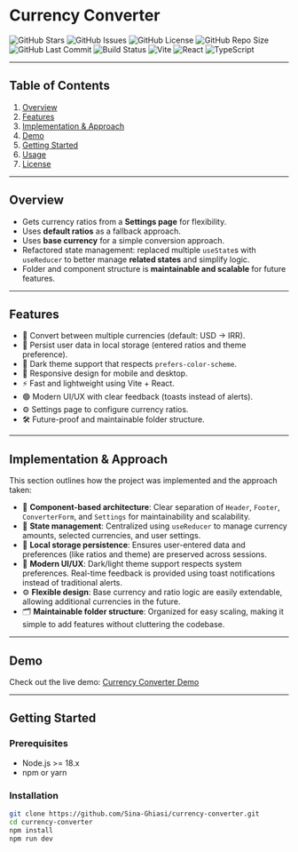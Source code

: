 # Currency Converter

![GitHub Stars](https://img.shields.io/github/stars/Sina-Ghiasi/currency-converter?style=flat&color=brightgreen)
![GitHub Issues](https://img.shields.io/github/issues/Sina-Ghiasi/currency-converter?style=flat&color=blue)
![GitHub License](https://img.shields.io/github/license/Sina-Ghiasi/currency-converter?style=flat&color=orange)
![GitHub Repo Size](https://img.shields.io/github/repo-size/Sina-Ghiasi/currency-converter?style=flat&color=purple)
![GitHub Last Commit](https://img.shields.io/github/last-commit/Sina-Ghiasi/currency-converter?style=flat&color=cyan)
![Build Status](https://img.shields.io/badge/build-passing-brightgreen?style=flat)
![Vite](https://img.shields.io/badge/Vite-646CFF?logo=vite&logoColor=white&style=flat)
![React](https://img.shields.io/badge/React-purple?logo=react&logoColor=white&style=flat)
![TypeScript](https://img.shields.io/badge/TypeScript-3178C6?style=flat&logo=typescript&logoColor=white)

---

## Table of Contents

1. [Overview](#overview)
2. [Features](#features)
3. [Implementation & Approach](#implementation--approach)
4. [Demo](#demo)
5. [Getting Started](#getting-started)
6. [Usage](#usage)
7. [License](#license)

---

## Overview

- Gets currency ratios from a **Settings page** for flexibility.
- Uses **default ratios** as a fallback approach.
- Uses **base currency** for a simple conversion approach.
- Refactored state management: replaced multiple `useState`s with `useReducer` to better manage **related states** and simplify logic.
- Folder and component structure is **maintainable and scalable** for future features.

---

## Features

- 🔄 Convert between multiple currencies (default: USD → IRR).
- 💾 Persist user data in local storage (entered ratios and theme preference).
- 🌙 Dark theme support that respects `prefers-color-scheme`.
- 🎨 Responsive design for mobile and desktop.
- ⚡ Fast and lightweight using Vite + React.
- 🟢 Modern UI/UX with clear feedback (toasts instead of alerts).
- ⚙️ Settings page to configure currency ratios.
- 🛠️ Future-proof and maintainable folder structure.

---

## Implementation & Approach

This section outlines how the project was implemented and the approach taken:

- 🧩 **Component-based architecture**: Clear separation of `Header`, `Footer`, `ConverterForm`, and `Settings` for maintainability and scalability.
- 🔄 **State management**: Centralized using `useReducer` to manage currency amounts, selected currencies, and user settings.
- 🚨 **Local storage persistence**: Ensures user-entered data and preferences (like ratios and theme) are preserved across sessions.
- 🌙 **Modern UI/UX**: Dark/light theme support respects system preferences. Real-time feedback is provided using toast notifications instead of traditional alerts.
- ⚙️ **Flexible design**: Base currency and ratio logic are easily extendable, allowing additional currencies in the future.
- 🗂️ **Maintainable folder structure**: Organized for easy scaling, making it simple to add features without cluttering the codebase.

---

## Demo

Check out the live demo: [Currency Converter Demo](https://currency-converter-sable-nine-63.vercel.app/)

---

## Getting Started

### Prerequisites

- Node.js >= 18.x
- npm or yarn

### Installation

```bash
git clone https://github.com/Sina-Ghiasi/currency-converter.git
cd currency-converter
npm install
npm run dev
```
